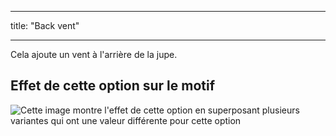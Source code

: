 - - -
title: "Back vent"
- - -

Cela ajoute un vent à l'arrière de la jupe.

## Effet de cette option sur le motif

![Cette image montre l'effet de cette option en superposant plusieurs variantes qui ont une valeur différente pour cette option](penelope_backvent_sample.svg "Effect of this option on the pattern")
